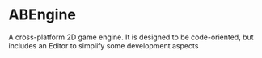 # ABEngine
A cross-platform 2D game engine. It is designed to be code-oriented, but includes an Editor to simplify some development aspects
